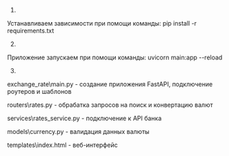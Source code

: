 1.
Устанавливаем зависимости при помощи команды:
pip install -r requirements.txt

2. 
Приложение запускаем при помощи команды:
uvicorn main:app --reload

3. 
exchange_rate\main.py - создание приложения FastAPI, подключение роутеров и шаблонов

routers\rates.py - обрабатка запросов на поиск и конвертацию валют

services\rates_service.py - подключение к API банка

models\currency.py - валидация данных валюты

templates\index.html - веб-интерфейс


